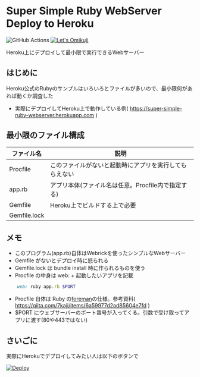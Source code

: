 # Super Simple Ruby WebServer Deploy to Heroku

![GitHub Actions](https://github.com/GOROman/SuperSimpleRubyWebServerDeployToHeroku/workflows/GitHub%20Actions/badge.svg)
[![Let's Omikuji](https://goroman-omikuji.herokuapp.com/omikuji.svg)](https://goroman-omikuji.herokuapp.com/)

Heroku上にデプロイして最小限で実行できるWebサーバー

## はじめに

Heroku公式のRubyのサンプルはいろいろとファイルが多いので、最小限何があれば動くか調査した

- 実際にデプロイしてHeroku上で動作している例( https://super-simple-ruby-webserver.herokuapp.com )


## 最小限のファイル構成

|ファイル名|説明|
|---|---|
|Procfile|このファイルがないと起動時にアプリを実行してもらえない|
|app.rb|アプリ本体(ファイル名は任意。Procfile内で指定する)|
|Gemfile|Heroku上でビルドする上で必要|
|Gemfile.lock||

## メモ

- このプログラム(app.rb)自体はWebrickを使ったシンプルなWebサーバー
- Gemfile がないとデプロイ時に怒られる
- Gemfile.lock は bundle install 時に作られるものを使う
- Procfile の中身は web: + 起動したいアプリを記載
```ruby
    web: ruby app.rb $PORT
```
- Procfile 自体は Ruby の[foreman](http://ddollar.github.io/foreman/)の仕様。参考資料( https://qiita.com/7kaji/items/6a59977d2ad85604e7fd )
- $PORT にウェブサーバーのポート番号が入ってくる。引数で受け取ってアプリに渡す(80や443ではない)


## さいごに

実際にHerokuでデプロイしてみたい人は以下のボタンで

[![Deploy](https://www.herokucdn.com/deploy/button.svg)](https://heroku.com/deploy?template=https://github.com/GOROman/SuperSimpleRubyWebServerDeployToHeroku)
